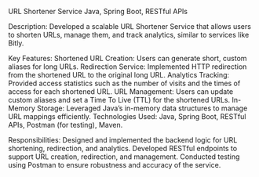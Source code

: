 URL Shortener Service
Java, Spring Boot, RESTful APIs

Description: Developed a scalable URL Shortener Service that allows users to shorten URLs, manage them, and track analytics, similar to services like Bitly.

Key Features:
Shortened URL Creation: Users can generate short, custom aliases for long URLs.
Redirection Service: Implemented HTTP redirection from the shortened URL to the original long URL.
Analytics Tracking: Provided access statistics such as the number of visits and the times of access for each shortened URL.
URL Management: Users can update custom aliases and set a Time To Live (TTL) for the shortened URLs.
In-Memory Storage: Leveraged Java’s in-memory data structures to manage URL mappings efficiently.
Technologies Used: Java, Spring Boot, RESTful APIs, Postman (for testing), Maven.

Responsibilities:
Designed and implemented the backend logic for URL shortening, redirection, and analytics.
Developed RESTful endpoints to support URL creation, redirection, and management.
Conducted testing using Postman to ensure robustness and accuracy of the service.
